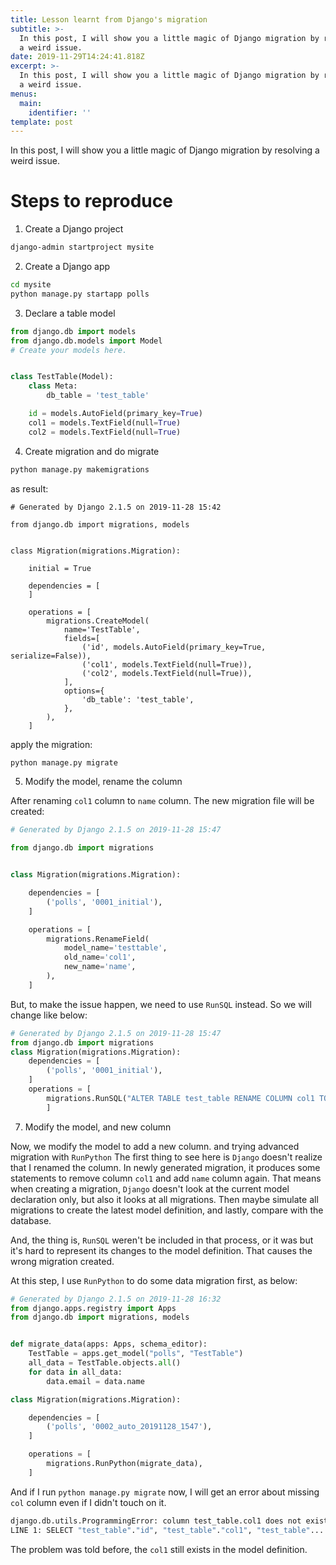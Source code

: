 ```yaml
---
title: Lesson learnt from Django's migration
subtitle: >-
  In this post, I will show you a little magic of Django migration by resolving
  a weird issue.
date: 2019-11-29T14:24:41.818Z
excerpt: >-
  In this post, I will show you a little magic of Django migration by resolving
  a weird issue.
menus:
  main:
    identifier: ''
template: post
---
```

In this post, I will show you a little magic of Django migration by resolving a weird issue.

# Steps to reproduce

1. Create a Django project

```bash
django-admin startproject mysite
```

2. Create a Django app

```bash
cd mysite
python manage.py startapp polls
```

3. Declare a table model

```python
from django.db import models
from django.db.models import Model
# Create your models here.


class TestTable(Model):
    class Meta:
        db_table = 'test_table'

    id = models.AutoField(primary_key=True)
    col1 = models.TextField(null=True)
    col2 = models.TextField(null=True)
```

4. Create migration and do migrate

```bash
python manage.py makemigrations
```

as result:
```
# Generated by Django 2.1.5 on 2019-11-28 15:42

from django.db import migrations, models


class Migration(migrations.Migration):

    initial = True

    dependencies = [
    ]

    operations = [
        migrations.CreateModel(
            name='TestTable',
            fields=[
                ('id', models.AutoField(primary_key=True, serialize=False)),
                ('col1', models.TextField(null=True)),
                ('col2', models.TextField(null=True)),
            ],
            options={
                'db_table': 'test_table',
            },
        ),
    ]
```

apply the migration:
```bash
python manage.py migrate
```

5. Modify the model, rename the column

After renaming `col1` column to `name` column. The new migration file will be created:
```python
# Generated by Django 2.1.5 on 2019-11-28 15:47

from django.db import migrations


class Migration(migrations.Migration):

    dependencies = [
        ('polls', '0001_initial'),
    ]

    operations = [
        migrations.RenameField(
            model_name='testtable',
            old_name='col1',
            new_name='name',
        ),
    ]
```
But, to make the issue happen, we need to use `RunSQL` instead. So we will change like below:
```python
# Generated by Django 2.1.5 on 2019-11-28 15:47
from django.db import migrations
class Migration(migrations.Migration):
    dependencies = [
        ('polls', '0001_initial'),
    ]
    operations = [
        migrations.RunSQL("ALTER TABLE test_table RENAME COLUMN col1 TO name"),
        ]
```

7. Modify the model, and new column

Now, we modify the model to add a new column. and trying advanced migration with `RunPython`
The first thing to see here is `Django` doesn't realize that I renamed the column. In newly generated migration, it produces some statements to remove column `col1` and add `name` column again. That means when creating a migration, `Django` doesn't look at the current model declaration only, but also it looks at all migrations. Then maybe simulate all migrations to create the latest model definition, and lastly, compare with the database.

And, the thing is, `RunSQL` weren't be included in that process, or it was but it's hard to represent its changes to the model definition. That causes the wrong migration created.

At this step, I use `RunPython` to do some data migration first, as below:
```python
# Generated by Django 2.1.5 on 2019-11-28 16:32
from django.apps.registry import Apps
from django.db import migrations, models


def migrate_data(apps: Apps, schema_editor):
    TestTable = apps.get_model("polls", "TestTable")
    all_data = TestTable.objects.all()
    for data in all_data:
        data.email = data.name

class Migration(migrations.Migration):

    dependencies = [
        ('polls', '0002_auto_20191128_1547'),
    ]

    operations = [
        migrations.RunPython(migrate_data),
    ]
```

And if I run `python manage.py migrate` now, I will get an error about missing `col` column even if I didn't touch on it.

```bash
django.db.utils.ProgrammingError: column test_table.col1 does not exist
LINE 1: SELECT "test_table"."id", "test_table"."col1", "test_table"....
```

The problem was told before, the `col1` still exists in the model definition.

